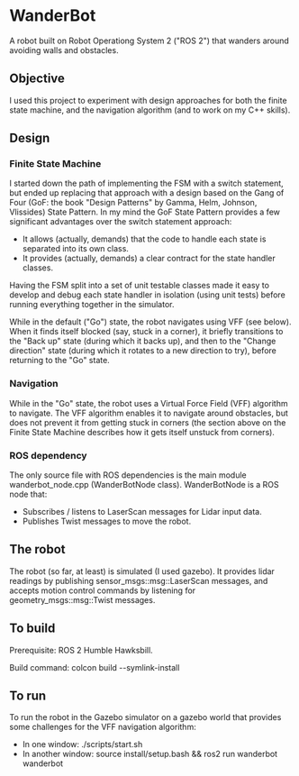 # WanderBot

A robot built on Robot Operationg System 2 ("ROS 2") that wanders around avoiding walls and obstacles.

## Objective

I used this project to experiment with design approaches for both the finite state machine, and the navigation algorithm (and to work on my C++ skills).

## Design

### Finite State Machine

I started down the path of implementing the FSM with a switch statement, but ended up replacing that approach with a design based on the Gang of Four (GoF: the book "Design Patterns" by Gamma, Helm, Johnson, Vlissides) State Pattern. In my mind the GoF State Pattern provides a few significant advantages over the switch statement approach:

* It allows (actually, demands) that the code to handle each state is separated into its own class.
* It provides (actually, demands) a clear contract for the state handler classes.

Having the FSM split into a set of unit testable classes made it easy to develop and debug each state handler in isolation (using unit tests) before running everything together in the simulator.

While in the default ("Go") state, the robot navigates using VFF (see below). When it finds itself blocked (say, stuck in a corner), it briefly transitions to the "Back up" state (during which it backs up), and then to the "Change direction" state (during which it rotates to a new direction to try), before returning to the "Go" state.

### Navigation

While in the "Go" state, the robot uses a Virtual Force Field (VFF) algorithm to navigate. The VFF algorithm enables it to navigate around obstacles, but does not prevent it from getting stuck in corners (the section above on the Finite State Machine describes how it gets itself unstuck from corners).

### ROS dependency

The only source file with ROS dependencies is the main module wanderbot_node.cpp (WanderBotNode class). WanderBotNode is a ROS node that:

* Subscribes / listens to LaserScan messages for Lidar input data.
* Publishes Twist messages to move the robot.

## The robot

The robot (so far, at least) is simulated (I used gazebo). It provides lidar readings by publishing sensor_msgs::msg::LaserScan messages, and accepts motion control commands by listening for geometry_msgs::msg::Twist messages.

## To build

Prerequisite: ROS 2 Humble Hawksbill.

Build command: colcon build --symlink-install

## To run

To run the robot in the Gazebo simulator on a gazebo world that provides some challenges for the VFF navigation algorithm:

* In one window: ./scripts/start.sh
* In another window: source install/setup.bash && ros2 run wanderbot wanderbot

